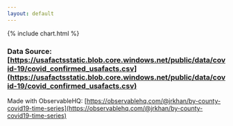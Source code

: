 ```yaml
---
layout: default
---
```

<div class="chart-content">
{% include chart.html %}
</div>

### Data Source: [https://usafactsstatic.blob.core.windows.net/public/data/covid-19/covid_confirmed_usafacts.csv](https://usafactsstatic.blob.core.windows.net/public/data/covid-19/covid_confirmed_usafacts.csv)

Made with ObservableHQ: [https://observablehq.com/@jrkhan/by-county-covid19-time-series](https://observablehq.com/@jrkhan/by-county-covid19-time-series)
